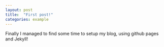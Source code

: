 ```yaml
---
layout: post
title:  "First post!"
categories: example
---
```


Finally I managed to find some time to setup my blog, using github pages and Jekyll!

